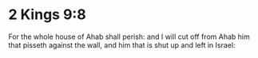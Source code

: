 # 2 Kings 9:8

For the whole house of Ahab shall perish: and I will cut off from Ahab him that pisseth against the wall, and him that is shut up and left in Israel: